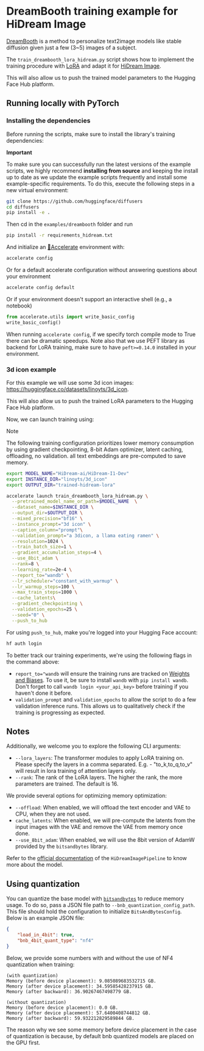 # DreamBooth training example for HiDream Image

[DreamBooth](https://huggingface.co/papers/2208.12242) is a method to personalize text2image models like stable diffusion given just a few (3~5) images of a subject.

The `train_dreambooth_lora_hidream.py` script shows how to implement the training procedure with [LoRA](https://huggingface.co/docs/peft/conceptual_guides/adapter#low-rank-adaptation-lora) and adapt it for [HiDream Image](https://huggingface.co/docs/diffusers/main/en/api/pipelines/). 


This will also allow us to push the trained model parameters to the Hugging Face Hub platform.

## Running locally with PyTorch

### Installing the dependencies

Before running the scripts, make sure to install the library's training dependencies:

**Important**

To make sure you can successfully run the latest versions of the example scripts, we highly recommend **installing from source** and keeping the install up to date as we update the example scripts frequently and install some example-specific requirements. To do this, execute the following steps in a new virtual environment:

```bash
git clone https://github.com/huggingface/diffusers
cd diffusers
pip install -e .
```

Then cd in the `examples/dreambooth` folder and run
```bash
pip install -r requirements_hidream.txt
```

And initialize an [🤗Accelerate](https://github.com/huggingface/accelerate/) environment with:

```bash
accelerate config
```

Or for a default accelerate configuration without answering questions about your environment

```bash
accelerate config default
```

Or if your environment doesn't support an interactive shell (e.g., a notebook)

```python
from accelerate.utils import write_basic_config
write_basic_config()
```

When running `accelerate config`, if we specify torch compile mode to True there can be dramatic speedups.
Note also that we use PEFT library as backend for LoRA training, make sure to have `peft>=0.14.0` installed in your environment.


### 3d icon example

For this example we will use some 3d icon images: https://huggingface.co/datasets/linoyts/3d_icon.

This will also allow us to push the trained LoRA parameters to the Hugging Face Hub platform.

Now, we can launch training using:
> [!NOTE]
> The following training configuration prioritizes lower memory consumption by using gradient checkpointing, 
> 8-bit Adam optimizer, latent caching, offloading, no validation.
> all text embeddings are pre-computed to save memory.
```bash
export MODEL_NAME="HiDream-ai/HiDream-I1-Dev"
export INSTANCE_DIR="linoyts/3d_icon"
export OUTPUT_DIR="trained-hidream-lora"

accelerate launch train_dreambooth_lora_hidream.py \
  --pretrained_model_name_or_path=$MODEL_NAME  \
  --dataset_name=$INSTANCE_DIR \
  --output_dir=$OUTPUT_DIR \
  --mixed_precision="bf16" \
  --instance_prompt="3d icon" \
  --caption_column="prompt"\
  --validation_prompt="a 3dicon, a llama eating ramen" \
  --resolution=1024 \
  --train_batch_size=1 \
  --gradient_accumulation_steps=4 \
  --use_8bit_adam \
  --rank=8 \
  --learning_rate=2e-4 \
  --report_to="wandb" \
  --lr_scheduler="constant_with_warmup" \
  --lr_warmup_steps=100 \
  --max_train_steps=1000 \
  --cache_latents\
  --gradient_checkpointing \
  --validation_epochs=25 \
  --seed="0" \
  --push_to_hub
```

For using `push_to_hub`, make you're logged into your Hugging Face account:

```bash
hf auth login
```

To better track our training experiments, we're using the following flags in the command above:

* `report_to="wandb` will ensure the training runs are tracked on [Weights and Biases](https://wandb.ai/site). To use it, be sure to install `wandb` with `pip install wandb`. Don't forget to call `wandb login <your_api_key>` before training if you haven't done it before.
* `validation_prompt` and `validation_epochs` to allow the script to do a few validation inference runs. This allows us to qualitatively check if the training is progressing as expected.

## Notes

Additionally, we welcome you to explore the following CLI arguments:

* `--lora_layers`: The transformer modules to apply LoRA training on. Please specify the layers in a comma separated. E.g. - "to_k,to_q,to_v" will result in lora training of attention layers only.
* `--rank`: The rank of the LoRA layers. The higher the rank, the more parameters are trained. The default is 16.

We provide several options for optimizing memory optimization:

* `--offload`: When enabled, we will offload the text encoder and VAE to CPU, when they are not used.
* `cache_latents`: When enabled, we will pre-compute the latents from the input images with the VAE and remove the VAE from memory once done.
* `--use_8bit_adam`: When enabled, we will use the 8bit version of AdamW provided by the `bitsandbytes` library.

Refer to the [official documentation](https://huggingface.co/docs/diffusers/main/en/api/pipelines/) of the `HiDreamImagePipeline` to know more about the model.

## Using quantization

You can quantize the base model with [`bitsandbytes`](https://huggingface.co/docs/bitsandbytes/index) to reduce memory usage. To do so, pass a JSON file path to `--bnb_quantization_config_path`. This file should hold the configuration to initialize `BitsAndBytesConfig`. Below is an example JSON file:

```json
{
    "load_in_4bit": true,
    "bnb_4bit_quant_type": "nf4"
}
```

Below, we provide some numbers with and without the use of NF4 quantization when training:

```
(with quantization)
Memory (before device placement): 9.085089683532715 GB.
Memory (after device placement): 34.59585428237915 GB.
Memory (after backward): 36.90267467498779 GB.

(without quantization)
Memory (before device placement): 0.0 GB.
Memory (after device placement): 57.6400408744812 GB.
Memory (after backward): 59.932212829589844 GB.
```

The reason why we see some memory before device placement in the case of quantization is because, by default bnb quantized models are placed on the GPU first.